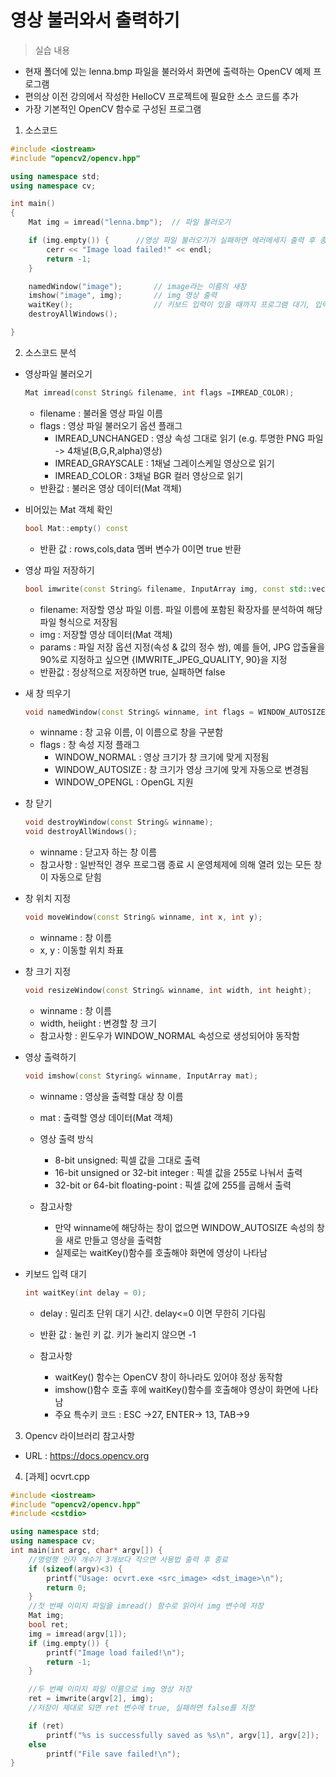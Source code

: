 # 영상 불러와서 출력하기

> 실습 내용
* 현재 폴더에 있는 lenna.bmp 파일을 불러와서 화면에 출력하는 OpenCV 예제 프로그램
* 편의상 이전 강의에서 작성한 HelloCV 프로젝트에 필요한 소스 코드를 추가
* 가장 기본적인 OpenCV 함수로 구성된 프로그램

1. 소스코드
```cpp
#include <iostream>
#include "opencv2/opencv.hpp"

using namespace std;
using namespace cv;

int main()
{
	Mat img = imread("lenna.bmp");	// 파일 불러오기

	if (img.empty()) {		//영상 파일 불러오기가 실패하면 에러메세지 출력 후 종료
		cerr << "Image load failed!" << endl;
		return -1;
	}

	namedWindow("image");		// image라는 이름의 새창
	imshow("image", img);		// img 영상 출력
	waitKey();					// 키보드 입력이 있을 때까지 프로그램 대기, 입력이 있다면 모든 창을 닫고 종료
	destroyAllWindows();

}
```

2. 소스코드 분석
* 영상파일 불러오기
    ```cpp
    Mat imread(const String& filename, int flags =IMREAD_COLOR);
    ```
    + filename : 불러올 영상 파일 이름
    + flags : 영상 파일 불러오기 옵션 플래그
        - IMREAD_UNCHANGED : 영상 속성 그대로 읽기 (e.g. 투명한 PNG 파일 -> 4채널(B,G,R,alpha)영상)
        - IMREAD_GRAYSCALE : 1채널 그레이스케일 영상으로 읽기
        - IMREAD_COLOR : 3채널 BGR 컬러 영상으로 읽기
    + 반환값 : 불러온 영상 데이터(Mat 객체)

* 비어있는 Mat 객체 확인
    ```cpp
    bool Mat::empty() const
    ```
    + 반환 값 : rows,cols,data 멤버 변수가 0이면 true 반환

* 영상 파일 저장하기
    ```cpp
    bool imwrite(const String& filename, InputArray img, const std::vector<int>& params = std::vector<int>());
    ```
    + filename: 저장할 영상 파일 이름. 파일 이름에 포함된 확장자를 분석하여 해당 파일 형식으로 저장됨
    + img : 저장할 영상 데이터(Mat 객체)
    + params : 파일 저장 옵션 지정(속성 & 값의 정수 쌍), 예를 들어, JPG 압출율을 90%로 지정하고 싶으면 {IMWRITE_JPEG_QUALITY, 90}을 지정
    + 반환값 : 정상적으로 저장하면 true, 실패하면 false

* 새 창 띄우기
    ```cpp
    void namedWindow(const String& winname, int flags = WINDOW_AUTOSIZE);
    ```
    + winname : 창 고유 이름, 이 이름으로 창을 구분함
    + flags : 창 속성 지정 플래그
        - WINDOW_NORMAL : 영상 크기가 창 크기에 맞게 지정됨
        - WINDOW_AUTOSIZE : 창 크기가 영상 크기에 맞게 자동으로 변경됨
        - WINDOW_OPENGL : OpenGL 지원

* 창 닫기
    ```cpp
    void destroyWindow(const String& winname);
    void destroyAllWindows();
    ```
    + winname : 닫고자 하는 창 이름
    + 참고사항 : 일반적인 경우 프로그램 종료 시 운영체제에 의해 열려 있는 모든 창이 자동으로 닫힘

* 창 위치 지정
    ```cpp
    void moveWindow(const String& winname, int x, int y);
    ```
    + winname : 창 이름
    + x, y : 이동할 위치 좌표

* 창 크기 지정
    ```cpp
    void resizeWindow(const String& winname, int width, int height);
    ```
    + winname : 창 이름
    + width, heiight : 변경할 창 크기
    + 참고사항 : 윈도우가 WINDOW_NORMAL 속성으로 생성되어야 동작함

* 영상 출력하기
    ```cpp
    void imshow(const Styring& winname, InputArray mat);
    ```

    + winname : 영상을 출력할 대상 창 이름
    + mat : 출력할 영상 데이터(Mat 객체)

    + 영상 출력 방식 
        - 8-bit unsigned: 픽셀 값을 그대로 출력
        - 16-bit unsigned or 32-bit integer : 픽셀 값을 255로 나눠서 출력
        - 32-bit or 64-bit floating-point : 픽셀 값에 255를 곱해서 출력

    + 참고사항
        - 만약 winname에 해당하는 창이 없으면 WINDOW_AUTOSIZE 속성의 창을 새로 만들고 영상을 출력함
        - 실제로는 waitKey()함수를 호출해야 화면에 영상이 나타남

* 키보드 입력 대기
    ```cpp
    int waitKey(int delay = 0);
    ```
    + delay : 밀리초 단위 대기 시간. delay<=0 이면 무한히 기다림
    + 반환 값 : 눌린 키 값. 키가 눌리지 않으면 -1

    + 참고사항
        - waitKey() 함수는 OpenCV 창이 하나라도 있어야 정상 동작함
        - imshow()함수 호출 후에 waitKey()함수를 호출해야 영상이 화면에 나타남
        - 주요 특수키 코드 : ESC ->27, ENTER-> 13, TAB->9


3. Opencv 라이브러리 참고사항
* URL : https://docs.opencv.org

4. [과제] ocvrt.cpp
```cpp
#include <iostream>
#include "opencv2/opencv.hpp"
#include <cstdio>

using namespace std;
using namespace cv;
int main(int argc, char* argv[]) {
	//명령행 인자 개수가 3개보다 작으면 사용법 출력 후 종료
	if (sizeof(argv)<3) {
		printf("Usage: ocvrt.exe <src_image> <dst_image>\n");
		return 0;
	}
	//첫 번째 이미지 파일을 imread() 함수로 읽어서 img 변수에 저장
	Mat img;
	bool ret;
	img = imread(argv[1]);
	if (img.empty()) {
		printf("Image load failed!\n");
		return -1;
	}

	//두 번째 이미지 파일 이름으로 img 영상 저장
	ret = imwrite(argv[2], img);
	//저장이 제대로 되면 ret 변수에 true, 실패하면 false를 저장

	if (ret)
		printf("%s is successfully saved as %s\n", argv[1], argv[2]);
	else
		printf("File save failed!\n");
}
```